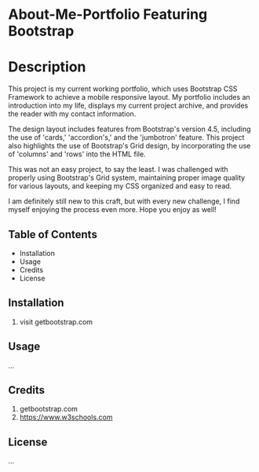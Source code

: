 # About-Me-Portfolio Featuring Bootstrap
# Description

This project is my current working portfolio, which uses Bootstrap CSS Framework to achieve a mobile responsive layout. My portfolio includes an introduction into my life, displays my current project archive, and provides the reader with my contact information. 

The design layout includes features from Bootstrap's version 4.5, including the use of 'cards,' 'accordion's,' and the 'jumbotron' feature. This project also highlights the use of Bootstrap's Grid design, by incorporating the use of 'columns' and 'rows' into the HTML file. 

This was not an easy project, to say the least. I was challenged with properly using Bootstrap's Grid system, maintaining proper image quality for various layouts, and keeping my CSS organized and easy to read. 

I am definitely still new to this craft, but with every new challenge, I find myself enjoying the process even more. Hope you enjoy as well!

## Table of Contents
 * Installation 
 * Usage
 * Credits
 * License

## Installation

1. visit getbootstrap.com

## Usage

...

## Credits
1. getbootstrap.com
2. https://www.w3schools.com

## License
...